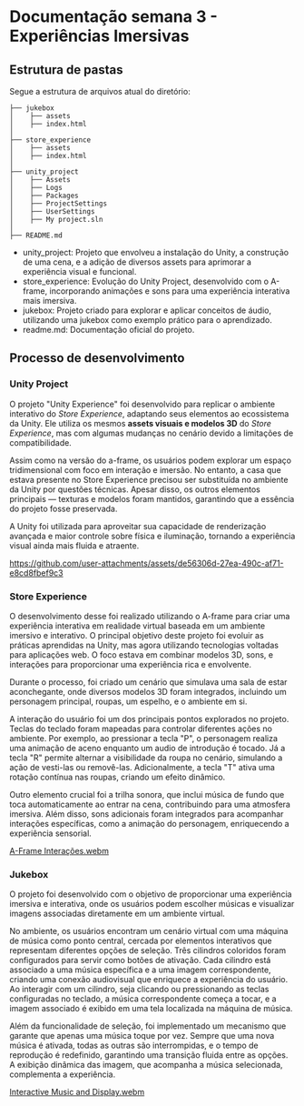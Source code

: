 # Documentação semana 3 - Experiências Imersivas

## Estrutura de pastas

Segue a estrutura de arquivos atual do diretório:

```
├── jukebox
│    ├── assets
│    ├── index.html
│
├── store_experience
│    ├── assets
│    ├── index.html
│
├── unity_project
│    ├── Assets
│    ├── Logs
│    ├── Packages
│    ├── ProjectSettings
│    ├── UserSettings
│    ├── My project.sln
│
├── README.md
```

-   unity_project: Projeto que envolveu a instalação do Unity, a construção de uma cena, e a adição de diversos assets para aprimorar a experiência visual e funcional.
-   store_experience: Evolução do Unity Project, desenvolvido com o A-frame, incorporando animações e sons para uma experiência interativa mais imersiva.
-   jukebox: Projeto criado para explorar e aplicar conceitos de áudio, utilizando uma jukebox como exemplo prático para o aprendizado.
-   readme.md: Documentação oficial do projeto.

## Processo de desenvolvimento

### Unity Project

O projeto "Unity Experience" foi desenvolvido para replicar o ambiente interativo do *Store Experience*, adaptando seus elementos ao ecossistema da Unity. Ele utiliza os mesmos **assets visuais e modelos 3D** do *Store Experience*, mas com algumas mudanças no cenário devido a limitações de compatibilidade.

Assim como na versão do a-frame, os usuários podem explorar um espaço tridimensional com foco em interação e imersão. No entanto, a casa que estava presente no Store Experience precisou ser substituída no ambiente da Unity por questões técnicas. Apesar disso, os outros elementos principais — texturas e modelos foram mantidos, garantindo que a essência do projeto fosse preservada.

A Unity foi utilizada para aproveitar sua capacidade de renderização avançada e maior controle sobre física e iluminação, tornando a experiência visual ainda mais fluida e atraente. 

https://github.com/user-attachments/assets/de56306d-27ea-490c-af71-e8cd8fbef9c3

### Store Experience

O desenvolvimento desse foi realizado utilizando o A-frame para criar uma experiência interativa em realidade virtual baseada em um ambiente imersivo e interativo. O principal objetivo deste projeto foi evoluir as práticas aprendidas na Unity, mas agora utilizando tecnologias voltadas para aplicações web. O foco estava em combinar modelos 3D, sons, e interações para proporcionar uma experiência rica e envolvente.

Durante o processo, foi criado um cenário que simulava uma sala de estar aconchegante, onde diversos modelos 3D foram integrados, incluindo um personagem principal, roupas, um espelho, e o ambiente em si.

A interação do usuário foi um dos principais pontos explorados no projeto. Teclas do teclado foram mapeadas para controlar diferentes ações no ambiente. Por exemplo, ao pressionar a tecla "P", o personagem realiza uma animação de aceno enquanto um audio de introdução é tocado. Já a tecla "R" permite alternar a visibilidade da roupa no cenário, simulando a ação de vesti-las ou removê-las. Adicionalmente, a tecla "T" ativa uma rotação contínua nas roupas, criando um efeito dinâmico.

Outro elemento crucial foi a trilha sonora, que inclui música de fundo que toca automaticamente ao entrar na cena, contribuindo para uma atmosfera imersiva. Além disso, sons adicionais foram integrados para acompanhar interações específicas, como a animação do personagem, enriquecendo a experiência sensorial.

[A-Frame Interações.webm](https://github.com/user-attachments/assets/5985ba8d-b8f6-4535-b0c6-0c878bad1fa1)

### Jukebox

O projeto foi desenvolvido com o objetivo de proporcionar uma experiência imersiva e interativa, onde os usuários podem escolher músicas e visualizar imagens associadas diretamente em um ambiente virtual.

No ambiente, os usuários encontram um cenário virtual com uma máquina de música como ponto central, cercada por elementos interativos que representam diferentes opções de seleção. Três cilindros coloridos foram configurados para servir como botões de ativação. Cada cilindro está associado a uma música específica e a uma imagem correspondente, criando uma conexão audiovisual que enriquece a experiência do usuário. Ao interagir com um cilindro, seja clicando ou pressionando as teclas configuradas no teclado, a música correspondente começa a tocar, e a imagem associado é exibido em uma tela localizada na máquina de música.

Além da funcionalidade de seleção, foi implementado um mecanismo que garante que apenas uma música toque por vez. Sempre que uma nova música é ativada, todas as outras são interrompidas, e o tempo de reprodução é redefinido, garantindo uma transição fluida entre as opções. A exibição dinâmica das imagem, que acompanha a música selecionada, complementa a experiência.

[Interactive Music and Display.webm](https://github.com/user-attachments/assets/b206f53b-86b6-4714-8862-25b321e9354f)
